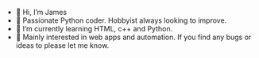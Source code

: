 - 👋 Hi, I’m James
- 👀 Passionate Python coder. Hobbyist always looking to improve.
- 🌱 I’m currently learning HTML, c++ and Python.
- 💞️ Mainly interested in web apps and automation. If you find any bugs or ideas to please let me know.
